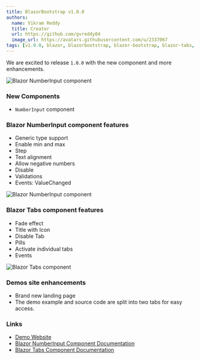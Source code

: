 ```yaml
---
title: BlazorBootstrap v1.0.0
authors:
  name: Vikram Reddy
  title: Creator
  url: https://github.com/gvreddy04
  image_url: https://avatars.githubusercontent.com/u/2337067
tags: [v1.0.0, blazor, blazorbootstrap, blazor-bootstrap, blazor-tabs, blazor-input, blazor-input-number, blazor-number-input, input, input-number]
---
```


We are excited to release `1.0.0` with the new component and more enhancements.

<img src="https://i.imgur.com/MK142lQ.png" alt="Blazor NumberInput component" />

<!--truncate-->


### New Components

- `NumberInput` component

### Blazor NumberInput component features
- Generic type support
- Enable min and max
- Step
- Text alignment
- Allow negative numbers
- Disable
- Validations
- Events: ValueChanged

<img src="https://i.imgur.com/iUNBkki.png" alt="Blazor NumberInput component" />

### Blazor Tabs component features
- Fade effect
- Title with Icon
- Disable Tab
- Pills
- Activate individual tabs
- Events

<img src="https://i.imgur.com/ranwriJ.png" alt="Blazor Tabs component" />

### Demos site enhancements
- Brand new landing page
- The demo example and source code are split into two tabs for easy access.

### Links

- [Demo Website](https://demos.getblazorbootstrap.com/form/number-input)
- [Blazor NumberInput Component Documentation](https://getblazorbootstrap.com/docs/components/progress)
- [Blazor Tabs Component Documentation](https://getblazorbootstrap.com/docs/components/tabs)